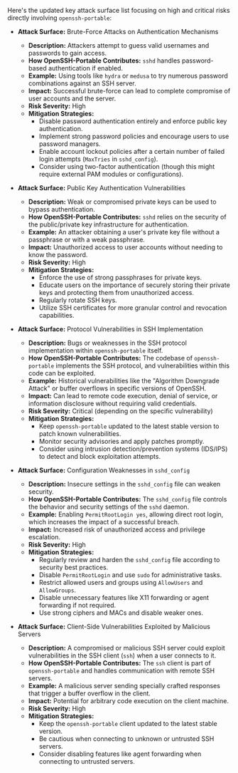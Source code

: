 Here's the updated key attack surface list focusing on high and critical risks directly involving `openssh-portable`:

*   **Attack Surface:** Brute-Force Attacks on Authentication Mechanisms
    *   **Description:** Attackers attempt to guess valid usernames and passwords to gain access.
    *   **How OpenSSH-Portable Contributes:** `sshd` handles password-based authentication if enabled.
    *   **Example:** Using tools like `hydra` or `medusa` to try numerous password combinations against an SSH server.
    *   **Impact:** Successful brute-force can lead to complete compromise of user accounts and the server.
    *   **Risk Severity:** High
    *   **Mitigation Strategies:**
        *   Disable password authentication entirely and enforce public key authentication.
        *   Implement strong password policies and encourage users to use password managers.
        *   Enable account lockout policies after a certain number of failed login attempts (`MaxTries` in `sshd_config`).
        *   Consider using two-factor authentication (though this might require external PAM modules or configurations).

*   **Attack Surface:** Public Key Authentication Vulnerabilities
    *   **Description:** Weak or compromised private keys can be used to bypass authentication.
    *   **How OpenSSH-Portable Contributes:** `sshd` relies on the security of the public/private key infrastructure for authentication.
    *   **Example:** An attacker obtaining a user's private key file without a passphrase or with a weak passphrase.
    *   **Impact:** Unauthorized access to user accounts without needing to know the password.
    *   **Risk Severity:** High
    *   **Mitigation Strategies:**
        *   Enforce the use of strong passphrases for private keys.
        *   Educate users on the importance of securely storing their private keys and protecting them from unauthorized access.
        *   Regularly rotate SSH keys.
        *   Utilize SSH certificates for more granular control and revocation capabilities.

*   **Attack Surface:** Protocol Vulnerabilities in SSH Implementation
    *   **Description:** Bugs or weaknesses in the SSH protocol implementation within `openssh-portable` itself.
    *   **How OpenSSH-Portable Contributes:**  The codebase of `openssh-portable` implements the SSH protocol, and vulnerabilities within this code can be exploited.
    *   **Example:** Historical vulnerabilities like the "Algorithm Downgrade Attack" or buffer overflows in specific versions of OpenSSH.
    *   **Impact:** Can lead to remote code execution, denial of service, or information disclosure without requiring valid credentials.
    *   **Risk Severity:** Critical (depending on the specific vulnerability)
    *   **Mitigation Strategies:**
        *   Keep `openssh-portable` updated to the latest stable version to patch known vulnerabilities.
        *   Monitor security advisories and apply patches promptly.
        *   Consider using intrusion detection/prevention systems (IDS/IPS) to detect and block exploitation attempts.

*   **Attack Surface:** Configuration Weaknesses in `sshd_config`
    *   **Description:** Insecure settings in the `sshd_config` file can weaken security.
    *   **How OpenSSH-Portable Contributes:** The `sshd_config` file controls the behavior and security settings of the `sshd` daemon.
    *   **Example:** Enabling `PermitRootLogin yes`, allowing direct root login, which increases the impact of a successful breach.
    *   **Impact:**  Increased risk of unauthorized access and privilege escalation.
    *   **Risk Severity:** High
    *   **Mitigation Strategies:**
        *   Regularly review and harden the `sshd_config` file according to security best practices.
        *   Disable `PermitRootLogin` and use `sudo` for administrative tasks.
        *   Restrict allowed users and groups using `AllowUsers` and `AllowGroups`.
        *   Disable unnecessary features like X11 forwarding or agent forwarding if not required.
        *   Use strong ciphers and MACs and disable weaker ones.

*   **Attack Surface:** Client-Side Vulnerabilities Exploited by Malicious Servers
    *   **Description:** A compromised or malicious SSH server could exploit vulnerabilities in the SSH client (`ssh`) when a user connects to it.
    *   **How OpenSSH-Portable Contributes:** The `ssh` client is part of `openssh-portable` and handles communication with remote SSH servers.
    *   **Example:** A malicious server sending specially crafted responses that trigger a buffer overflow in the client.
    *   **Impact:**  Potential for arbitrary code execution on the client machine.
    *   **Risk Severity:** High
    *   **Mitigation Strategies:**
        *   Keep the `openssh-portable` client updated to the latest stable version.
        *   Be cautious when connecting to unknown or untrusted SSH servers.
        *   Consider disabling features like agent forwarding when connecting to untrusted servers.